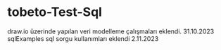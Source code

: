 # tobeto-Test-Sql

draw.io üzerinde yapılan veri modelleme çalışmaları eklendi. 31.10.2023
sqlExamples sql sorgu kullanımları eklendi 2.11.2023 

